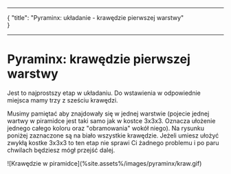 ***
{
    "title": "Pyraminx: układanie - krawędzie pierwszej warstwy"    
}
***
# Pyraminx: krawędzie pierwszej warstwy

Jest to najprostszy etap w układaniu. Do wstawienia w odpowiednie miejsca mamy trzy z sześciu krawędzi.

Musimy pamiętać aby znajdowały się w jednej warstwie (pojecie jednej wartwy w piramidce jest taki samo jak w kostce 3x3x3. Oznacza ułożenie jednego całego koloru oraz "obramowania" wokół niego). Na rysunku poniżej zaznaczone są na biało wszystkie krawędzie. Jeżeli umiesz ułożyć zwykłą kostke 3x3x3 to ten etap nie sprawi Ci żadnego problemu i po paru chwilach będziesz mógł przejść dalej.

<p markdown=1 class="centered">
![Krawędzie w piramidce](%site.assets%/images/pyraminx/kraw.gif)
</p>